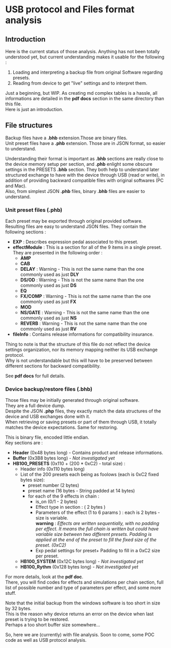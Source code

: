 # USB protocol and Files format analysis

## Introduction

Here is the current status of those analysis.
Anything has not been totally understood yet, but current understanding makes it usable for the following :

1. Loading and interpreting a backup file from original Software regarding presets.
2. Reading from device to get "live" settings and to interpret them.  

Just a beginning, but WIP.
As creating md complex tables is a hassle, all informations are detailed in the **pdf docs** section in the same directory than this file.<br>
Here is just an introduction.

## File structures

Backup files have a **.bhb** extension.Those are binary files.<br>
Unit preset files have a **.phb** extension. Those are in JSON format, so easier to understand.

Understanding their format is important as **.bhb** sections are really close to the device memory setup per section, and **.phb** enlight some obscure settings in the PRESETS **.bhb** section. They both help to understand later structured exchange to have with the device through USB (read or write), in addition of providing backward compatible files with original softwares (PC and Mac).<br>
Also, from simplest JSON **.phb** files, binary **.bhb** files are easier to understand.

### Unit preset files (.phb)

Each preset may be exported through original provided software.<br>
Resulting files are easy to understand JSON files.
They contain the following sections :

- **EXP** : Describes expression pedal associated to this preset.
- **effectModule** : This is a section for all of the 9 items in a single preset. They are presented in the following order :
  - **AMP**
  - **CAB**
  - **DELAY** : Warning - This is not the same name than the one commonly used as just **DLY**
  - **DS/OD** : Warning - This is not the same name than the one commonly used as just **DS**
  - **EQ**
  - **FX/COMP** : Warning - This is not the same name than the one commonly used as just **FX**
  - **MOD**
  - **NS/GATE** : Warning - This is not the same name than the one commonly used as just **NS**
  - **REVERB** : Warning - This is not the same name than the one commonly used as just **RV**
- **fileInfo** : Contains release informations for compatibility insurance.

Thing to note is that the structure of this file do not reflect the device settings organization, nor its memory mapping neither its USB exchange protocol.<br>
Why is not understandable but this will have to be preserved between different sections for backward compatibility.<br>

See **pdf docs** for full details.

### Device backup/restore files (.bhb)

Those files may be initially generated through original software.<br>
They are a full device dump.<br>
Despite the JSON **.php** files, they exactly match the data structures of the device and USB exchanges done with it.<br>
When retrieving or saving presets or part of them through USB, it totally matches the device expectations. Same for restoring.

This is binary file, encoded little endian.<br>
Key sections are :
- **Header** (0x48 bytes long) - Contains product and release informations.
- **Buffer** (0x3B8 bytes long) - *Not investigated yet*
- **HB100_PRESETS** (0x110 + (200 * 0xC2) - total size) :
  - Header info (0x110 bytes long)
  - List of the 200 presets each being as foolows (each is 0xC2 fixed bytes size):
    - preset number (2 bytes)
    - preset name (16 bytes - String padded at 14 bytes)
    - for each of the 9 effects in chain :
      - is_on (0/1 - 2 bytes)
      - Effect type in section : ( 2 bytes )
      - Parameters of the effect (1 to 6 params ) : each is 2 bytes - size is variable.<br>
       **warning** : *Effects are written sequentially, with no padding per effect. It means the full chain is written but could have variable size between two different presets. Padding is applied at the end of the preset to fill the fixed size of the preset. (0xC2)*
      - Exp pedal settings for preset+ Padding to fill in a 0xC2 size per preset.
  - **HB100_SYSTEM** (0x12C bytes long) - *Not investigated yet*
  - **HB100_Rythm** (0x128 bytes long) - *Not investigated yet*


For more details, look at the **pdf doc**.<br>
There, you will find codes for effects and simulations per chain section, full list of possible number and type of parameters per effect, and some more stuff.<br>

Note that the initial backup from the windows software is too short in size by 32 bytes.<br>
This is the reason why device returns an error on the device when last preset is trying to be restored.<br>
Perhaps a too short buffer size somewhere...

So, here we are (currently) with file analysis.
Soon to come, some POC code as well as USB protocol analysis.
